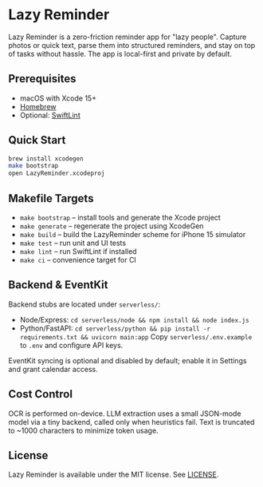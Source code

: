# Lazy Reminder

Lazy Reminder is a zero-friction reminder app for "lazy people". Capture photos or quick text, parse them into structured reminders, and stay on top of tasks without hassle. The app is local-first and private by default.

## Prerequisites
- macOS with Xcode 15+
- [Homebrew](https://brew.sh)
- Optional: [SwiftLint](https://github.com/realm/SwiftLint)

## Quick Start
```sh
brew install xcodegen
make bootstrap
open LazyReminder.xcodeproj
```

## Makefile Targets
- `make bootstrap` – install tools and generate the Xcode project
- `make generate` – regenerate the project using XcodeGen
- `make build` – build the LazyReminder scheme for iPhone 15 simulator
- `make test` – run unit and UI tests
- `make lint` – run SwiftLint if installed
- `make ci` – convenience target for CI

## Backend & EventKit
Backend stubs are located under `serverless/`:
- Node/Express: `cd serverless/node && npm install && node index.js`
- Python/FastAPI: `cd serverless/python && pip install -r requirements.txt && uvicorn main:app`
Copy `serverless/.env.example` to `.env` and configure API keys.

EventKit syncing is optional and disabled by default; enable it in Settings and grant calendar access.

## Cost Control
OCR is performed on-device. LLM extraction uses a small JSON-mode model via a tiny backend, called only when heuristics fail. Text is truncated to ~1000 characters to minimize token usage.

## License
Lazy Reminder is available under the MIT license. See [LICENSE](LICENSE).

